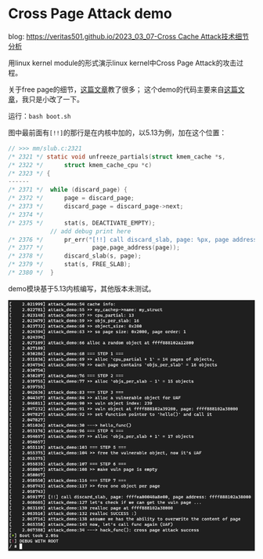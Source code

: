 # Cross Page Attack demo

blog: [https://veritas501.github.io/2023_03_07-Cross Cache Attack技术细节分析](https://veritas501.github.io/2023_03_07-Cross%20Cache%20Attack%E6%8A%80%E6%9C%AF%E7%BB%86%E8%8A%82%E5%88%86%E6%9E%90/)

用linux kernel module的形式演示linux kernel中Cross Page Attack的攻击过程。

关于free page的细节，[这篇文章](https://ruia-ruia.github.io/2022/08/05/CVE-2022-29582-io-uring/#how-to-free-a-page)教了很多；
这个demo的代码主要来自[这篇文章](https://www.anquanke.com/post/id/285919#h2-2)，我只是小改了一下。

运行：`bash boot.sh`

图中最前面有`[!!]`的那行是在内核中加的，以5.13为例，加在这个位置：
```c
// >>> mm/slub.c:2321
/* 2321 */ static void unfreeze_partials(struct kmem_cache *s,
/* 2322 */ 		struct kmem_cache_cpu *c)
/* 2323 */ {
------
/* 2371 */ 	while (discard_page) {
/* 2372 */ 		page = discard_page;
/* 2373 */ 		discard_page = discard_page->next;
/* 2374 */ 
/* 2375 */ 		stat(s, DEACTIVATE_EMPTY);
			// add debug print here
/* 2376 */ 		pr_err("[!!] call discard_slab, page: %px, page address: %px\n",
/* 2377 */ 				page,page_address(page));
/* 2378 */ 		discard_slab(s, page);
/* 2379 */ 		stat(s, FREE_SLAB);
/* 2380 */ 	}
```

demo模块基于5.13内核编写，其他版本未测试。

![](demo.png)
